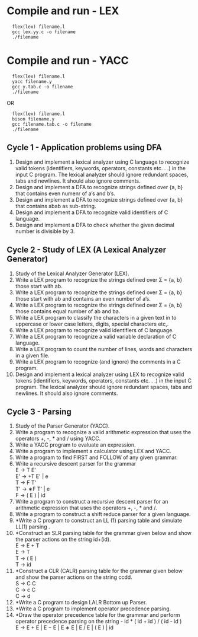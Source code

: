 # **Compile and run - LEX**
```
  flex(lex) filename.l
  gcc lex.yy.c -o filename
  ./filename
```
# **Compile and run - YACC**
```
  flex(lex) filename.l
  yacc filename.y
  gcc y.tab.c -o filename
  ./filename
```  
  OR
```  
  flex(lex) filename.l
  bison filename.y
  gcc filename.tab.c -o filename
  ./filename
```  
## **Cycle 1 - Application problems using DFA**
  1. Design and implement a lexical analyzer using C language to recognize valid tokens 
(identifiers, keywords, operators, constants etc. . .) in the input C program. The 
lexical analyzer should ignore redundant spaces, tabs and newlines. It should also 
ignore comments. 
2. Design and implement a DFA to recognize strings defined over {a, b} that contains 
even numenr of a’s and b’s. 
3. Design and implement a DFA to recognize strings defined over {a, b} that contains 
abab as sub-string. 
4. Design and implement a DFA to recognize valid identifiers of C language. 
5. Design and implement a DFA to check whether the given decimal number is divisible 
by 3.

## **Cycle 2 - Study of LEX (A Lexical Analyzer Generator)**
 1. Study of the Lexical Analyzer Generator (LEX). 
2. Write a LEX program to recognize the strings defined over Σ = {a, b} those start with ab. 
3. Write a LEX program to recognize the strings defined over Σ = {a, b} those start with ab 
and contains an even number of a’s. 
4. Write a LEX program to recognize the strings defined over Σ = {a, b} those contains equal 
number of ab and ba. 
5. Write a LEX program to classify the characters in a given text in to uppercase or lower 
case letters, digits, special characters etc,. 
6. Write a LEX program to recognize valid identifiers of C language. 
7. Write a LEX program to recognize a valid variable declaration of C language. 
8. Write a LEX program to count the number of lines, words and characters in a given file. 
9. Write a LEX program to recognize (and ignore) the comments in a C program. 
10. Design and implement a lexical analyzer using LEX to recognize valid tokens (identifiers, 
keywords, operators, constants etc. . .) in the input C program. The lexical analyzer should 
ignore redundant spaces, tabs and newlines. It should also ignore comments.

## **Cycle 3 - Parsing**
1. Study of the Parser Generator (YACC). 
2. Write a program to recognize a valid arithmetic expression that uses the operators +, -, * and / using YACC. 
3. Write a YACC program to evaluate an expression. 
4. Write a program to implement a calculator using LEX and YACC. 
5. Write a program to find FIRST and FOLLOW of any given grammar. 
6. Write a recursive descent parser for the grammar \
E → T E' \
E' → +T E' | e \
T → F T' \
T' → ∗F T' | e \
F → ( E ) | id 
7. Write a program to construct a recursive descent parser for an arithmetic expression that uses the operators 
+, -, * and /. 
8. Write a program to construct a shift reduce parser for a given language. 
9. *Write a C program to construct an LL (1) parsing table and simulate LL(1) parsing . 
10. *Construct an SLR parsing table for the grammar given below and show the parser actions on the string 
id+(id). \
E → E + T \
E → T \
T → ( E ) \
T → id 
11. *Construct a CLR (CALR) parsing table for the grammar given below and show the parser actions on the 
string ccdd. \
S → C C \
C → c C \
C → d 
12. *Write a C program to design LALR Bottom up Parser. 
13. *Write a C program to implement operator precedence parsing. 
14. *Draw the operator precedence table for the grammar and perform operator precedence parsing on the string -
id * ( id + id ) / ( id - id ) \
E → E + E | E − E | E ∗ E | E / E | ( E ) | id
